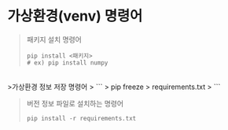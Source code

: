 # 가상환경(venv) 명령어
>패키지 설치 명령어
> ```
> pip install <패키지>
> # ex) pip install numpy
> ```
<br>
>가상환경 정보 저장 명령어
> ```
> pip freeze > requirements.txt 
> ```
<br>

> 버전 정보 파일로 설치하는 명령어
> ```
> pip install -r requirements.txt
> ```

